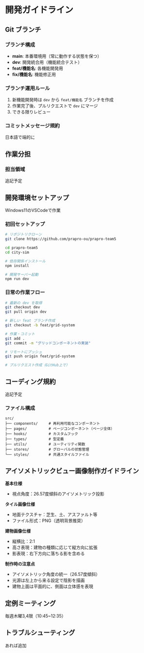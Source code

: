 # 開発ガイドライン

## Git ブランチ

### ブランチ構成
- **main**: 本番環境用（常に動作する状態を保つ）
- **dev**: 開発統合用（機能統合テスト）
- **feat/機能名**: 各機能開発用
- **fix/機能名**: 機能修正用

### ブランチ運用ルール
1. 新機能開発時は `dev` から `feat/機能名` ブランチを作成
2. 作業完了後、プルリクエストで `dev` にマージ
3. できる限りレビュー

### コミットメッセージ規約
日本語で端的に

## 作業分担

### 担当領域
追記予定

## 開発環境セットアップ
Windows11のVSCodeで作業
### 初回セットアップ
```bash
# リポジトリクローン
git clone https://github.com/prapro-ou/prapro-team5

cd prapro-team5
cd city-sim

# 依存関係インストール
npm install

# 開発サーバー起動
npm run dev
```

### 日常の作業フロー
```bash
# 最新の dev を取得
git checkout dev
git pull origin dev

# 新しい feat ブランチ作成
git checkout -b feat/grid-system

# 作業・コミット
git add .
git commit -m "グリッドコンポーネントの実装"

# リモートにプッシュ
git push origin feat/grid-system

# プルリクエスト作成（GitHub上で）
```

## コーディング規約
追記予定

### ファイル構成
```
src/
├── components/     # 再利用可能なコンポーネント
├── pages/          # ページコンポーネント（ページ全体）
├── hooks/          # カスタムフック
├── types/          # 型定義
├── utils/          # ユーティリティ関数
├── stores/         # グローバルの状態管理
└── styles/         # 共通スタイルファイル
```

## アイソメトリックビュー画像制作ガイドライン

**基本仕様**
- 視点角度：26.57度傾斜のアイソメトリック投影

**タイル画像仕様**
- 地面テクスチャ：芝生、土、アスファルト等
- ファイル形式：PNG（透明背景推奨）

**建物画像仕様**
- 縦横比：2:1
- 高さ表現：建物の種類に応じて縦方向に拡張
- 影表現：右下方向に落ちる影を含める

**制作時の注意点**
- アイソメトリック角度の統一（26.57度傾斜）
- 光源は左上から来る設定で陰影を描画
- 建物上面は平面的に、側面は立体感を表現

## 定例ミーティング
毎週木曜3,4限（10:45~12:35）

## トラブルシューティング
あれば追加

